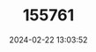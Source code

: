 ---
title: "155761"
category: "Sphaerium nitidum"
draft: false
date: 2024-02-22 13:03:52
languages:
  Finnish: ["Lapinpallosimpukka"]
  Norwegian: ["Nordkulemusling Nordkuleskjel"]
  English: ["Arctic Fingernailclam"]
---